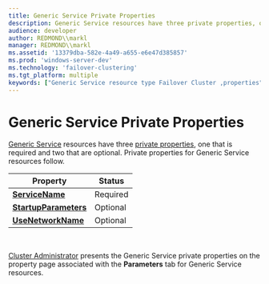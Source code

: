 ```yaml
---
title: Generic Service Private Properties
description: Generic Service resources have three private properties, one that is required and two that are optional. Private properties for Generic Service resources follow.
audience: developer
author: REDMOND\\markl
manager: REDMOND\\markl
ms.assetid: '13379dba-582e-4a49-a655-e6e47d385857'
ms.prod: 'windows-server-dev'
ms.technology: 'failover-clustering'
ms.tgt_platform: multiple
keywords: ["Generic Service resource type Failover Cluster ,properties", "properties Failover Cluster ,generic service (private) properties"]
---
```


# Generic Service Private Properties

[Generic Service](generic-service.md) resources have three [private properties](private-properties.md), one that is required and two that are optional. Private properties for Generic Service resources follow.



| Property                                                        | Status   |
|-----------------------------------------------------------------|----------|
| [**ServiceName**](generic-services-servicename.md)             | Required |
| [**StartupParameters**](generic-services-startupparameters.md) | Optional |
| [**UseNetworkName**](generic-applications-usenetworkname.md)   | Optional |



 

[Cluster Administrator](cluster-administrator.md) presents the Generic Service private properties on the property page associated with the **Parameters** tab for Generic Service resources.

 

 




